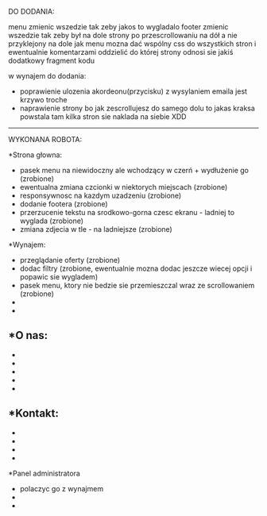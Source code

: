 DO DODANIA:

menu zmienic wszedzie tak zeby jakos to wygladalo
footer zmienic wszedzie tak zeby był na dole strony po przescrollowaniu na dół a nie przyklejony na dole jak menu
mozna dać wspólny css do wszystkich stron i ewentualnie komentarzami oddzielić do której strony odnosi sie jakiś dodatkowy fragment kodu

w wynajem do dodania:
- poprawienie ulozenia akordeonu(przycisku) z wysylaniem emaila jest krzywo troche
- naprawienie strony bo jak zescrollujesz do samego dolu to jakas kraksa powstala tam kilka stron sie naklada na siebie XDD

---------------------------------------------------------------------
WYKONANA ROBOTA:

*Strona głowna:
- pasek menu na niewidoczny ale wchodzący w czerń + wydłużenie go (zrobione)
- ewentualna zmiana czcionki w niektorych miejscach (zrobione)
- responsywnosc na kazdym uzadzeniu (zrobione)
- dodanie footera (zrobione)
- przerzucenie tekstu na srodkowo-gorna czesc ekranu - ladniej to wyglada (zrobione)
- zmiana zdjecia w tle - na ladniejsze (zrobione)

*Wynajem:
- przeglądanie oferty (zrobione)
- dodac filtry (zrobione, ewentualnie mozna dodac jeszcze wiecej opcji i popawic sie wygladem)
- pasek menu, ktory nie bedzie sie przemieszczal wraz ze scrollowaniem (zrobione)
-
-

*O nas:
-
-
-
-
-
-

*Kontakt:
-
-
-
-
-

*Panel administratora
- polaczyc go z wynajmem
-
-
